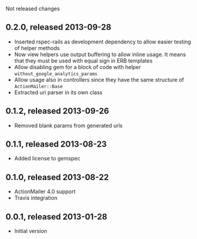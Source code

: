 Not released changes

## 0.2.0, released 2013-09-28

* Inserted rspec-rails as development dependency to allow easier testing of helper methods
* Now view helpers use output buffering to allow inline usage. It means that they must be used with equal sign in ERB templates
* Allow disabling gem for a block of code with helper `without_google_analytics_params`
* Allow usage also in controllers since they have the same structure of `ActionMailer::Base`
* Extracted uri parser in its own class

## 0.1.2, released 2013-09-26

* Removed blank params from generated urls

## 0.1.1, released 2013-08-23

* Added license to gemspec

## 0.1.0, released 2013-08-22

* ActionMailer 4.0 support
* Travis integration

## 0.0.1, released 2013-01-28

* Initial version